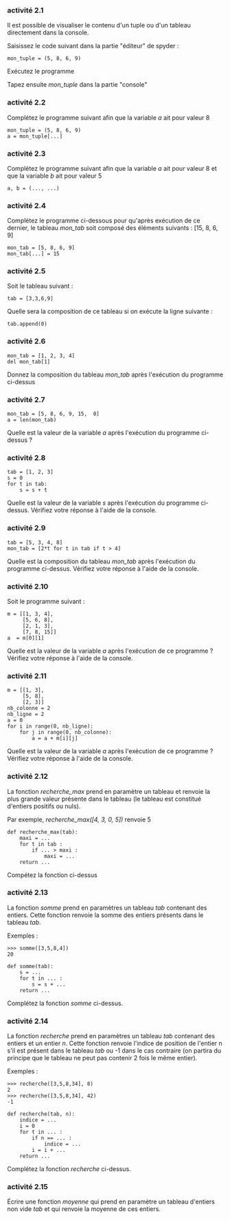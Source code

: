 ### activité 2.1
Il est possible de visualiser le contenu d'un tuple ou d'un tableau directement dans la console.

Saisissez le code suivant dans la partie "éditeur" de spyder :

```
mon_tuple = (5, 8, 6, 9)
```
Exécutez le programme

Tapez ensuite *mon_tuple* dans la partie "console"

### activité 2.2

Complétez le programme suivant afin que la variable *a* ait pour valeur 8

```
mon_tuple = (5, 8, 6, 9)
a = mon_tuple[...]
```

### activité 2.3

Complétez le programme suivant afin que la variable *a* ait pour valeur 8 et que la variable *b* ait pour valeur 5 

```
a, b = (..., ...)
```

### activité 2.4

Complétez le programme ci-dessous pour qu'après exécution de ce dernier, le tableau *mon_tab* soit composé des éléments suivants : [15, 8, 6,  9]

```
mon_tab = [5, 8, 6, 9]
mon_tab[...] = 15
```


### activité 2.5

Soit le tableau suivant :

```
tab = [3,3,6,9]
```
Quelle sera la composition de ce tableau si on exécute la ligne suivante :

```
tab.append(0)
```

### activité 2.6

```
mon_tab = [1, 2, 3, 4]
del mon_tab[1]
```
Donnez  la composition du tableau *mon_tab*  après l'exécution du programme  ci-dessus

### activité 2.7

```
mon_tab = [5, 8, 6, 9, 15,  0]
a = len(mon_tab)
```
Quelle  est la valeur de la variable *a*  après  l'exécution du programme ci-dessus ?

### activité 2.8

```
tab = [1, 2, 3]
s = 0
for t in tab:
	s = s + t
```
Quelle est la valeur de la variable *s* après  l'exécution du programme  ci-dessus. Vérifiez  votre réponse à l'aide de la console.

### activité 2.9

```
tab = [5, 3, 4, 8]
mon_tab = [2*t for t in tab if t > 4]
```

Quelle est la composition du tableau *mon_tab* après  l'exécution du programme  ci-dessus. Vérifiez  votre réponse à l'aide de la console.

### activité 2.10

Soit le programme suivant :

```
m = [[1, 3, 4],
     [5, 6, 8],
     [2, 1, 3],
     [7, 8, 15]]
a  = m[0][1]
```
Quelle est la valeur de la variable *a* après  l'exécution de ce programme ? Vérifiez  votre réponse à l'aide de la console.


### activité 2.11

```
m = [[1, 3],
     [5, 8],
     [2, 3]]
nb_colonne = 2
nb_ligne = 2
a = 0
for i in range(0, nb_ligne):
	for j in range(0, nb_colonne):
		a = a + m[i][j]
```

Quelle est la valeur de la variable *a* après  l'exécution de ce programme ? Vérifiez  votre réponse à l'aide de la console.

### activité 2.12

La fonction *recherche_max* prend en paramètre un tableau et renvoie la plus grande valeur présente dans le tableau (le tableau est constitué d'entiers positifs ou nuls).

Par exemple, *recherche_max([4, 3, 0, 5])* renvoie 5

```
def recherche_max(tab):
	maxi = ...
	for t in tab :
		if ... > maxi :
			maxi = ...
	return ...
```
Compétez la fonction ci-dessus

### activité 2.13

La fonction *somme* prend en paramètres un tableau *tab* contenant des entiers. Cette fonction renvoie la somme des entiers présents dans le tableau *tab*.

Exemples :

```
>>> somme([3,5,8,4])
20
```

```
def somme(tab):
	s = ...
	for t in ... :
		s = s + ...
	return ...
```

Complétez la fonction *somme* ci-dessus.

### activité 2.14

La fonction *recherche* prend en paramètres un tableau *tab* contenant des entiers et un entier *n*. Cette fonction renvoie l'indice de position de l'entier n s'il est présent dans le tableau *tab* ou -1 dans le cas contraire (on partira du principe que le tableau ne peut pas contenir 2 fois le même entier).

Exemples :

```
>>> recherche([3,5,8,34], 8)
2
>>> recherche([3,5,8,34], 42)
-1
```

```
def recherche(tab, n):
	indice = ...
	i = 0
	for t in ... :
		if n == ... :
			indice = ...
		i = i + ...
	return ...
```

Complétez la fonction *recherche* ci-dessus.

### activité 2.15

Écrire une fonction *moyenne* qui prend en paramètre un tableau d'entiers non vide *tab* et qui renvoie la moyenne de ces entiers.